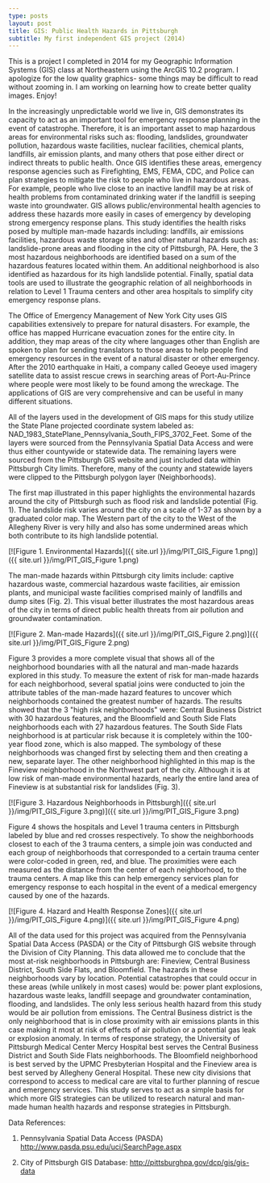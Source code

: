 ```yaml
---
type: posts
layout: post
title: GIS: Public Health Hazards in Pittsburgh
subtitle: My first independent GIS project (2014)
---
```

This is a project I completed in 2014 for my Geographic Information Systems (GIS) class at Northeastern using the ArcGIS 10.2 program. I apologize for the low quality graphics- some things may be difficult to read without zooming in. I am working on learning how to create better quality images. Enjoy!

In the increasingly unpredictable world we live in, GIS demonstrates its capacity to act as an important tool for emergency response planning in the event of catastrophe. Therefore, it is an important asset to map hazardous areas for environmental risks such as: flooding, landslides, groundwater pollution, hazardous waste facilities, nuclear facilities, chemical plants, landfills, air emission plants, and many others that pose either direct or indirect threats to public health. Once GIS identifies these areas, emergency response agencies such as Firefighting, EMS, FEMA, CDC, and Police can plan strategies to mitigate the risk to people who live in hazardous areas. For example, people who live close to an inactive landfill may be at risk of health problems from contaminated drinking water if the landfill is seeping waste into groundwater. GIS allows public/environmental health agencies to address these hazards more easily in cases of emergency by developing strong emergency response plans. This study identifies the health risks posed by multiple man-made hazards including: landfills, air emissions facilities, hazardous waste storage sites and other natural hazards such as: landslide-prone areas and flooding in the city of Pittsburgh, PA. Here, the 3 most hazardous neighborhoods are identified based on a sum of the hazardous features located within them. An additional neighborhood is also identified as hazardous for its high landslide potential. Finally, spatial data tools are used to illustrate the geographic relation of all neighborhoods in relation to Level 1 Trauma centers and other area hospitals to simplify city emergency response plans. 

The Office of Emergency Management of New York City uses GIS capabilities extensively to prepare for natural disasters. For example, the office has mapped Hurricane evacuation zones for the entire city. In addition, they map areas of the city where languages other than English are spoken to plan for sending translators to those areas to help people find emergency resources in the event of a natural disaster or other emergency. After the 2010 earthquake in Haiti, a company called Geoeye used imagery satellite data to assist rescue crews in searching areas of Port-Au-Prince where people were most likely to be found among the wreckage. The applications of GIS are very comprehensive and can be useful in many different situations. 

All of the layers used in the development of GIS maps for this study utilize the State Plane projected coordinate system labeled as: NAD_1983_StatePlane_Pennsylvania_South_FIPS_3702_Feet. Some of the layers were sourced from the Pennsylvania Spatial Data Access and were thus either countywide or statewide data. The remaining layers were sourced from the Pittsburgh GIS website and just included data within Pittsburgh City limits. Therefore, many of the county and statewide layers were clipped to the Pittsburgh polygon layer (Neighborhoods). 

The first map illustrated in this paper highlights the environmental hazards around the city of Pittsburgh such as flood risk and landslide potential (Fig. 1). The landslide risk varies around the city on a scale of 1-37 as shown by a graduated color map. The Western part of the city to the West of the Allegheny River is very hilly and also has some undermined areas which both contribute to its high landslide potential. 

[![Figure 1. Environmental Hazards]({{ site.url }}/img/PIT_GIS_Figure 1.png)]({{ site.url }}/img/PIT_GIS_Figure 1.png)

The man-made hazards within Pittsburgh city limits include: captive hazardous waste, commercial hazardous waste facilities, air emission plants, and municipal waste facilities comprised mainly of landfills and dump sites (Fig. 2). This visual better illustrates the most hazardous areas of the city in terms of direct public health threats from air pollution and groundwater contamination.

[![Figure 2. Man-made Hazards]({{ site.url }}/img/PIT_GIS_Figure 2.png)]({{ site.url }}/img/PIT_GIS_Figure 2.png)

Figure 3 provides a more complete visual that shows all of the neighborhood boundaries with all the natural and man-made hazards explored in this study. To measure the extent of risk for man-made hazards for each neighborhood, several spatial joins were conducted to join the attribute tables of the man-made hazard features to uncover which neighborhoods contained the greatest number of hazards. The results showed that the 3 "high risk neighborhoods" were: Central Business District with 30 hazardous features, and the Bloomfield and South Side Flats neighborhoods each with 27 hazardous features. The South Side Flats neighborhood is at particular risk because it is completely within the 100-year flood zone, which is also mapped. The symbology of these neighborhoods was changed first by selecting them and then creating a new, separate layer. The other neighborhood highlighted in this map is the Fineview neighborhood in the Northwest part of the city. Although it is at low risk of man-made environmental hazards, nearly the entire land area of Fineview is at substantial risk for landslides (Fig. 3).

[![Figure 3. Hazardous Neighborhoods in Pittsburgh]({{ site.url }}/img/PIT_GIS_Figure 3.png)]({{ site.url }}/img/PIT_GIS_Figure 3.png)

Figure 4 shows the hospitals and Level 1 trauma centers in Pittsburgh labeled by blue and red crosses respectively. To show the neighborhoods closest to each of the 3 trauma centers, a simple join was conducted and each group of neighborhoods that corresponded to a certain trauma center were color-coded in green, red, and blue. The proximities were each measured as the distance from the center of each neighborhood, to the trauma centers. A map like this can help emergency services plan for emergency response to each hospital in the event of a medical emergency caused by one of the hazards.

[![Figure 4. Hazard and Health Response Zones]({{ site.url }}/img/PIT_GIS_Figure 4.png)]({{ site.url }}/img/PIT_GIS_Figure 4.png)

All of the data used for this project was acquired from the Pennsylvania Spatial Data Access (PASDA) or the City of Pittsburgh GIS website through the Division of City Planning. This data allowed me to conclude that the most at-risk neighborhoods in Pittsburgh are: Fineview, Central Business District, South Side Flats, and Bloomfield. The hazards in these neighborhoods vary by location. Potential catastrophes that could occur in these areas (while unlikely in most cases) would be: power plant explosions, hazardous waste leaks, landfill seepage and groundwater contamination, flooding, and landslides. The only less serious health hazard from this study would be air pollution from emissions. The Central Business district is the only neighborhood that is in close proximity with air emissions plants in this case making it most at risk of effects of air pollution or a potential gas leak or explosion anomaly. In terms of response strategy, the University of Pittsburgh Medical Center Mercy Hospital best serves the Central Business District and South Side Flats neighborhoods. The Bloomfield neighborhood is best served by the UPMC Presbyterian Hospital and the Fineview area is best served by Allegheny General Hospital. These new city divisions that correspond to access to medical care are vital to further planning of rescue and emergency services. This study serves to act as a simple basis for which more GIS strategies can be utilized to research natural and man-made human health hazards and response strategies in Pittsburgh.

Data References:
1.	Pennsylvania Spatial Data Access (PASDA)
http://www.pasda.psu.edu/uci/SearchPage.aspx

2.	City of Pittsburgh GIS Database:
http://pittsburghpa.gov/dcp/gis/gis-data
 
